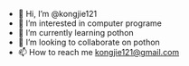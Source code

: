 - 👋 Hi, I’m @kongjie121
- 👀 I’m interested in computer programe
- 🌱 I’m currently learning pothon
- 💞️ I’m looking to collaborate on pothon
- 📫 How to reach me kongjie121@gmail.com

<!---
kongjie121/kongjie121 is a ✨ special ✨ repository because its `README.md` (this file) appears on your GitHub profile.
You can click the Preview link to take a look at your changes.
--->
